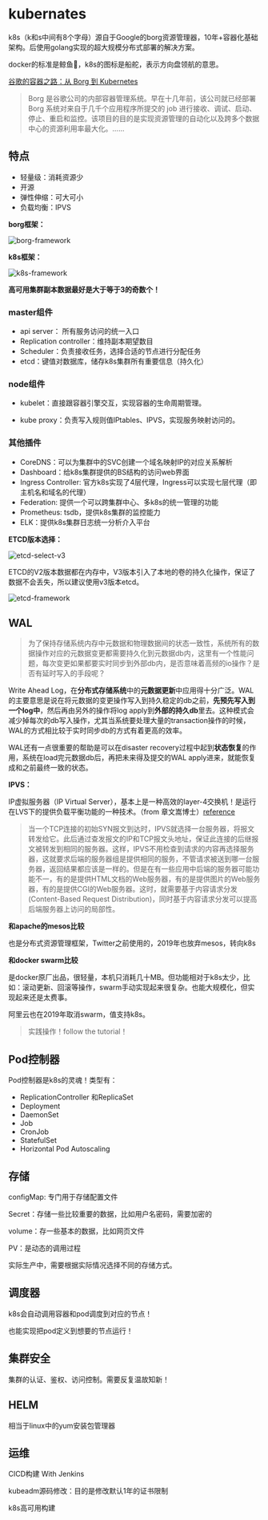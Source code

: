 # kubernates

k8s（k和s中间有8个字母）源自于Google的borg资源管理器，10年+容器化基础架构。后使用golang实现的超大规模分布式部署的解决方案。

docker的标准是鲸鱼🐳，k8s的图标是船舵，表示方向盘领航的意思。

[谷歌的容器之路：从 Borg 到 Kubernetes](https://www.infoq.cn/article/2015/05/Kubernetes-Borg-Eurosys)

> Borg 是谷歌公司的内部容器管理系统。早在十几年前，该公司就已经部署 Borg 系统对来自于几千个应用程序所提交的 job 进行接收、调试、启动、停止、重启和监控。该项目的目的是实现资源管理的自动化以及跨多个数据中心的资源利用率最大化。......



## 特点

- 轻量级：消耗资源少
- 开源
- 弹性伸缩：可大可小
- 负载均衡：IPVS



**borg框架：**

![borg-framework](./pictures/borg-framework.png)



**k8s框架：**

![k8s-framework](./pictures/k8s-framework.png)



**高可用集群副本数据最好是大于等于3的奇数个！**

### master组件

- api server： 所有服务访问的统一入口
- Replication controller：维持副本期望数目
- Scheduler：负责接收任务，选择合适的节点进行分配任务
- etcd：键值对数据库，储存k8s集群所有重要信息（持久化）



### node组件

- kubelet：直接跟容器引擎交互，实现容器的生命周期管理。

- kube proxy：负责写入规则值IPtables、IPVS，实现服务映射访问的。



### 其他插件

- CoreDNS：可以为集群中的SVC创建一个域名映射IP的对应关系解析
- Dashboard：给k8s集群提供的BS结构的访问web界面
- Ingress Controller: 官方k8s实现了4层代理，Ingress可以实现七层代理（即主机名和域名的代理）
- Federation: 提供一个可以跨集群中心、多k8s的统一管理的功能
- Prometheus: tsdb，提供k8s集群的监控能力
- ELK：提供k8s集群日志统一分析介入平台



**ETCD版本选择：**

![etcd-select-v3](./pictures/etcd-select-v3.png)

ETCD的V2版本数据都在内存中，V3版本引入了本地的卷的持久化操作，保证了数据不会丢失，所以建议使用v3版本etcd。



![etcd-framework](./pictures/etcd-framework.png)



## WAL

> 为了保持存储系统内存中元数据和物理数据间的状态一致性，系统所有的数据操作对应的元数据变更都需要持久化到元数据db内，这里有一个性能问题，每次变更如果都要实时同步到外部db内，是否意味着高频的io操作？是否有延时写入的手段呢？

Write Ahead Log，在**分布式存储系统**中的**元数据更新**中应用得十分广泛。WAL的主要意思是说在将元数据的变更操作写入到持久稳定的db之前，**先预先写入到一个log中**，然后再由另外的操作将log apply到**外部的持久db**里去。这种模式会减少掉每次的db写入操作，尤其当系统要处理大量的transaction操作的时候，WAL的方式相比较于实时同步db的方式有着更高的效率。

WAL还有一点很重要的帮助是可以在disaster recovery过程中起到**状态恢复**的作用，系统在load完元数据db后，再把未来得及提交的WAL apply进来，就能恢复成和之前最终一致的状态。





**IPVS：**

IP虚拟服务器（IP Virtual Server），基本上是一种高效的layer-4交换机！是运行在LVS下的提供负载平衡功能的一种技术。（from 章文嵩博士）[reference](https://baike.baidu.com/item/ipvs/5041817?fr=aladdin)

> 当一个TCP连接的初始SYN报文到达时，IPVS就选择一台服务器，将报文转发给它。此后通过查发报文的IP和TCP报文头地址，保证此连接的后继报文被转发到相同的服务器。这样，IPVS不用检查到请求的内容再选择服务器，这就要求后端的服务器组是提供相同的服务，不管请求被送到哪一台服务器，返回结果都应该是一样的。但是在有一些应用中后端的服务器可能功能不一，有的是提供HTML文档的Web服务器，有的是提供图片的Web服务器，有的是提供CGI的Web服务器。这时，就需要基于内容请求分发 (Content-Based Request Distribution)，同时基于内容请求分发可以提高后端服务器上访问的局部性。



**和apache的mesos比较**

也是分布式资源管理框架，Twitter之前使用的，2019年也放弃mesos，转向k8s



**和docker swarm比较**

是docker原厂出品，很轻量，本机只消耗几十MB。但功能相对于k8s太少，比如：滚动更新、回滚等操作，swarm手动实现起来很复杂。也能大规模化，但实现起来还是太费事。

阿里云也在2019年取消swarm，值支持k8s。



> 实践操作！follow the tutorial！



## Pod控制器

Pod控制器是k8s的灵魂！类型有：

- ReplicationController 和ReplicaSet
- Deployment
- DaemonSet
- Job
- CronJob
- StatefulSet
- Horizontal Pod Autoscaling



## 存储

configMap: 专门用于存储配置文件

Secret：存储一些比较重要的数据，比如用户名密码，需要加密的

volume：存一些基本的数据，比如网页文件

PV：是动态的调用过程

实际生产中，需要根据实际情况选择不同的存储方式。



## 调度器

k8s会自动调用容器和pod调度到对应的节点！

也能实现把pod定义到想要的节点运行！



## 集群安全

集群的认证、鉴权、访问控制。需要反复温故知新！



## HELM

相当于linux中的yum安装包管理器



## 运维

CICD构建 With Jenkins

kubeadm源码修改：目的是修改默认1年的证书限制

k8s高可用构建